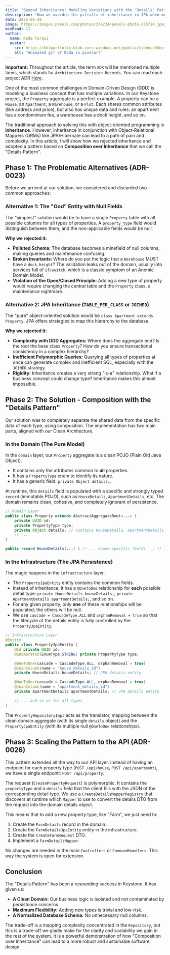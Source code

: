 ```yaml
---
title: "Beyond Inheritance: Modeling Variations with the 'Details' Pattern in Keystone"
description: "How we avoided the pitfalls of inheritance in JPA when modeling different types of properties. A deep dive into our composition-based design pattern ('Details Pattern') and how it keeps our domain clean and our system scalable."
date: 2025-06-29
image: https://images.pexels.com/photos/276724/pexels-photo-276724.jpeg?auto=compress&cs=tinysrgb&w=1260&h=750&dpr=1
minRead: 11
author:
  name: Koda Turqui
  avatar:
    src: https://kktportfolio.blob.core.windows.net/public/videos/Vdeo_Animado_Pronto-ezgif.com-optimize.gif
    alt: "Animated gif of Koda in pixelart"
---
```


**Important:** Throughout the article, the term `ADR` will be mentioned multiple times, which stands for `Architecture Decision Records`. You can read each project ADR [Here](https://github.com/koda-kaolinite/keystone_api/tree/main/docs/ARCHITECTURE-DESICION-LOG).

One of the most common challenges in Domain-Driven Design (DDD) is modeling a business concept that has multiple variations. In our Keystone project, the `Property` aggregate is a perfect example. A property can be a `House`, an `Apartment`, a `Warehouse`, or a `Plot`. Each shares common attributes (like address and price), but also has unique data and rules: an apartment has a condominium fee, a warehouse has a dock height, and so on.

The traditional approach to solving this with object-oriented programming is **inheritance**. However, inheritance in conjunction with Object-Relational Mappers (ORMs) like JPA/Hibernate can lead to a path of pain and complexity. In this article, I will show how we rejected inheritance and adopted a pattern based on **Composition over Inheritance** that we call the "Details Pattern".

## Phase 1: The Problematic Alternatives (ADR-0023)

Before we arrived at our solution, we considered and discarded two common approaches:

### Alternative 1: The "God" Entity with Null Fields

The "simplest" solution would be to have a single `Property` table with all possible columns for all types of properties. A `property_type` field would distinguish between them, and the non-applicable fields would be null.

**Why we rejected it:**
-   **Polluted Schema:** The database becomes a minefield of null columns, making queries and maintenance confusing.
-   **Broken Invariants:** Where do you put the logic that a `Warehouse` MUST have a `dock_height`? The validation leaks out of the domain, usually into services full of `if/switch`, which is a classic symptom of an Anemic Domain Model.
-   **Violation of the Open/Closed Principle:** Adding a new type of property would require changing the central table and the `Property` class, a maintenance nightmare.

### Alternative 2: JPA Inheritance (`TABLE_PER_CLASS` or `JOINED`)

The "pure" object-oriented solution would be `class Apartment extends Property`. JPA offers strategies to map this hierarchy to the database.

**Why we rejected it:**
-   **Complexity with DDD Aggregates:** Where does the aggregate end? Is the root the base class `Property`? How do you ensure transactional consistency in a complex hierarchy?
-   **Inefficient Polymorphic Queries:** Querying all types of properties at once can generate complex and inefficient SQL, especially with the `JOINED` strategy.
-   **Rigidity:** Inheritance creates a very strong "is-a" relationship. What if a business concept could change type? Inheritance makes this almost impossible.

## Phase 2: The Solution - Composition with the "Details Pattern"

Our solution was to completely separate the shared data from the specific data of each type, using composition. The implementation has two main parts, aligned with our Clean Architecture.

### In the Domain (The Pure Model)

In the `domain` layer, our `Property` aggregate is a clean POJO (Plain Old Java Object).
-   It contains only the attributes common to **all** properties.
-   It has a `PropertyType` enum to identify its nature.
-   It has a generic field: `private Object details;`.

At runtime, this `details` field is populated with a specific and strongly typed `record` (immutable POJO), such as `HouseDetails`, `ApartmentDetails`, etc. The domain remains clean, cohesive, and completely ignorant of persistence.

```java
// Domain Layer
public class Property extends AbstractAggregateRoot<...> {
    private UUID id;
    private PropertyType type;
    private Object details; // Contains HouseDetails, ApartmentDetails, etc.
    // ...
}

public record HouseDetails(...) { /* ... house-specific fields ... */ }
```

### In the Infrastructure (The JPA Persistence)

The magic happens in the `infrastructure` layer.
-   The `PropertyJpaEntity` entity contains the common fields.
-   Instead of inheritance, it has a `@OneToOne` relationship for **each** possible detail type: `private HouseDetails houseDetails;`, `private ApartmentDetails apartmentDetails;`, and so on.
-   For any given property, only **one** of these relationships will be populated; the others will be null.
-   We use `cascade = CascadeType.ALL` and `orphanRemoval = true` so that the lifecycle of the details entity is fully controlled by the `PropertyJpaEntity`.

```java
// Infrastructure Layer
@Entity
public class PropertyJpaEntity {
    @Id private UUID id;
    @Enumerated(EnumType.STRING) private PropertyType type;

    @OneToOne(cascade = CascadeType.ALL, orphanRemoval = true)
    @JoinColumn(name = "house_details_id")
    private HouseDetails houseDetails; // JPA details entity

    @OneToOne(cascade = CascadeType.ALL, orphanRemoval = true)
    @JoinColumn(name = "apartment_details_id")
    private ApartmentDetails apartmentDetails; // JPA details entity

    // ... and so on for all types
}
```

The `PropertyRepositoryImpl` acts as the translator, mapping between the clean domain aggregate (with its single `details` object) and the `PropertyJpaEntity` (with its multiple null `@OneToOne` relationships).

## Phase 3: Scaling the Pattern to the API (ADR-0026)

This pattern extended all the way to our API layer. Instead of having an endpoint for each property type (`POST /api/house`, `POST /api/apartment`), we have a single endpoint: `POST /api/property`.

The request (`CreatePropertyRequest`) is polymorphic. It contains the `propertyType` and a `details` field that the client fills with the JSON of the corresponding detail type. We use a `CreateDetailsMapperRegistry` that discovers at runtime which `Mapper` to use to convert the details DTO from the request into the domain details object.

This means that to add a new property type, like "Farm", we just need to:
1.  Create the `FarmDetails` record in the domain.
2.  Create the `FarmDetailsJpaEntity` entity in the infrastructure.
3.  Create the `CreateFarmRequest` DTO.
4.  Implement a `FarmDetailsMapper`.

No changes are needed in the main `Controllers` or `CommandHandlers`. This way the system is open for extension.

## Conclusion

The "Details Pattern" has been a resounding success in Keystone. It has given us:
-   **A Clean Domain:** Our business logic is isolated and not contaminated by persistence concerns.
-   **Maximum Flexibility:** Adding new types is trivial and low-risk.
-   **A Normalized Database Schema:** No unnecessary null columns.

The trade-off is a mapping complexity concentrated in the `Repository`, but this is a trade-off we gladly make for the clarity and scalability we gain in the rest of the system. It is a powerful demonstration of how "Composition over Inheritance" can lead to a more robust and sustainable software design.
